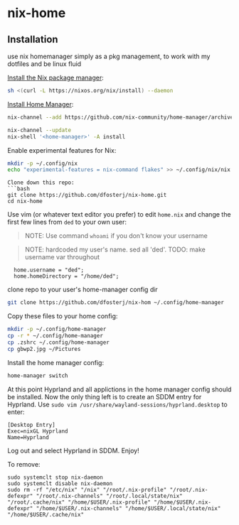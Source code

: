 # nix-home
## Installation
use nix homemanager simply as a pkg management, to work with my dotfiles and be linux fluid


[Install the Nix package manager](https://nixos.org/download/):
```bash
sh <(curl -L https://nixos.org/nix/install) --daemon
```

[Install Home Manager](https://nix-community.github.io/home-manager/index.xhtml#sec-install-standalone):
```bash
nix-channel --add https://github.com/nix-community/home-manager/archive/master.tar.gz home-manager

nix-channel --update
nix-shell '<home-manager>' -A install
```

Enable experimental features for Nix:
```bash
mkdir -p ~/.config/nix
echo "experimental-features = nix-command flakes" >> ~/.config/nix/nix.conf
```
```
Clone down this repo:
```bash
git clone https://github.com/dfosterj/nix-home.git
cd nix-home
```

Use vim (or whatever text editor you prefer) to edit `home.nix` and change the first few lines from `ded` to your own user:
> NOTE: Use command `whoami` if you don't know your username

> NOTE: hardcoded my user's name. sed all 'ded'. TODO: make username var throughout
```
  home.username = "ded";
  home.homeDirectory = "/home/ded";
```

clone repo to your user's home-manager config dir
```bash
git clone https://github.com/dfosterj/nix-hom ~/.config/home-manager
```

Copy these files to your home config:
```bash
mkdir -p ~/.config/home-manager
cp -r * ~/.config/home-manager
cp .zshrc ~/.config/home-manager
cp gbwp2.jpg ~/Pictures
```

Install the home manager config:
```bash
home-manager switch
```

At this point Hyprland and all applictions in the home manager config should be installed.
Now the only thing left is to create an SDDM entry for Hyprland.  Use `sudo vim /usr/share/wayland-sessions/hyprland.desktop` to enter:
```
[Desktop Entry]
Exec=nixGL Hyprland
Name=Hyprland
```

Log out and select Hyprland in SDDM.  Enjoy!

To remove:
```
sudo systemclt stop nix-daemon
sudo systemclt disable nix-daemon
sudo rm -rf "/etc/nix" "/nix" "/root/.nix-profile" "/root/.nix-defexpr" "/root/.nix-channels" "/root/.local/state/nix" "/root/.cache/nix" "/home/$USER/.nix-profile" "/home/$USER/.nix-defexpr" "/home/$USER/.nix-channels" "/home/$USER/.local/state/nix" "/home/$USER/.cache/nix"
```

